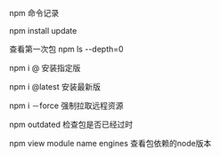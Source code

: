 npm 命令记录

npm install update

查看第一次包
npm ls --depth=0

npm i <name>@<tag>   安装指定版

npm i <name>@latest  安装最新版

npm i －force 强制拉取远程资源

npm outdated 检查包是否已经过时

npm view module name engines 查看包依赖的node版本

